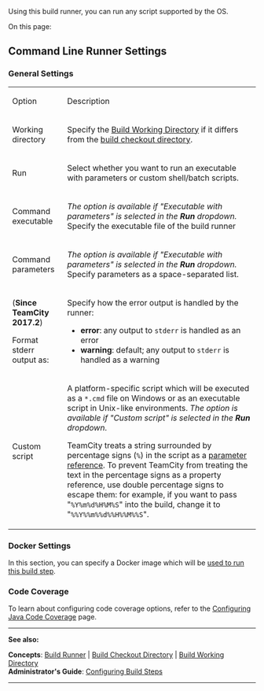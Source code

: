 [//]: # (title: Command Line)
[//]: # (auxiliary-id: Command Line)
Using this build runner, you can run any script supported by the OS.

On this page:

<tag-list of="chapter" mode="tree" depth="4"/>

## Command Line Runner Settings

### General Settings

<table><tr>

<td>

Option


</td>

<td>

Description


</td></tr><tr>

<td>

Working directory


</td>

<td>

Specify the [Build Working Directory](build-working-directory.md) if it differs from the [build checkout directory](build-checkout-directory.md).


</td></tr><tr>

<td>

Run


</td>

<td>

Select whether you want to run an executable with parameters or custom shell/batch scripts.


</td></tr><tr>

<td>

Command executable


</td>

<td>

_The option is available if "Executable with parameters" is selected in the __Run__ dropdown._ Specify the executable file of the build runner


</td></tr><tr>

<td>

Command parameters


</td>

<td>

_The option is available if "Executable with parameters" is selected in the __Run__ dropdown._ Specify parameters as a space\-separated list.


</td></tr><tr>

<td>

(__Since TeamCity 2017.2__)

Format stderr output as:

</td>

<td>

Specify how the error output is handled by the runner:

* __error__: any output to `stderr` is handled as an error
* __warning__: default; any output to `stderr` is handled as a warning



</td></tr><tr>

<td>

Custom script


</td>

<td>

A platform\-specific script which will be executed as a `*.cmd` file on Windows or as an executable script in Unix\-like environments. _The option is available if "Custom script" is selected in the __Run__ dropdown_.

<tip>

TeamCity treats a string surrounded by percentage signs (`%`) in the script as a [parameter reference](predefined-build-parameters.md). To prevent TeamCity from treating the text in the percentage signs as a property reference, use double percentage signs to escape them: for example, if you want to pass "`%Y%m%d%H%M%S`" into the build, change it to "`%%Y%%m%%d%%H%%M%%S`".
</tip>


</td></tr></table>

### Docker Settings

In this section, you can specify a Docker image which will be [used to run this build step](docker-wrapper.md).

### Code Coverage

To learn about configuring code coverage options, refer to the [Configuring Java Code Coverage](configuring-java-code-coverage.md) page.



__  __

__See also:__


__Concepts__: [Build Runner](build-runner.md) | [Build Checkout Directory](build-checkout-directory.md) | [Build Working Directory](build-working-directory.md)   
__Administrator's Guide__: [Configuring Build Steps](configuring-build-steps.md)

__ __